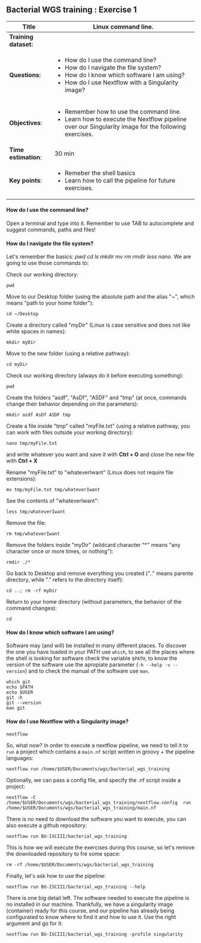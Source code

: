 ## Bacterial WGS training : Exercise 1

|**Title**| Linux command line.|
|---------|-------------------------------------------|
|**Training dataset:**|  
|**Questions:**| <ul><li>How do I use the command line?</li><li>How do I navigate the file system?</li><li>How do I know which software I am using?</li><li>How do I use Nextflow with a Singularity image?</li></ul>|
|**Objectives**:|<ul><li>Remember how to use the command line.</li><li>Learn how to execute the Nextflow pipeline over our Singularity image for the following exercises.</li></ul>|  
|**Time estimation**:| 30 min |
|**Key points**:|<ul><li>Remeber the shell basics</li><li>Learn how to call the pipeline for future exercises.</li></ul>|
  
#### How do I use the command line?

Open a terminal and type into it. Remember to use TAB to autocomplete and suggest commands, paths and files!

#### How do I navigate the file system?

Let's remember the basics: *pwd cd ls mkdir mv rm rmdir less nano*. We are going to use those commands to:

Check our working directory:

```
pwd
```

Move to our Desktop folder (using the absolute path and the alias "~", which means "path to your home folder"): 

```
cd ~/Desktop
```

Create a directory called "myDir" (Linux is case sensitive and does not like white spaces in names):

```
mkdir myDir
```

Move to the new folder (using a relative pathway):

```
cd myDir
```

Check our working directory (always do it before executing something): 

```
pwd
```

Create the folders "asdf", "AsDf", "ASDF" and "tmp" (at once, commands change their behavior depending on the parameters): 

```
mkdir asdf AsDf ASDF tmp
```

Create a file inside "tmp" called "myFile.txt" (using a relative pathway, you can work with files outside your working directory):

```
nano tmp/myFile.txt
```

and write whatever you want and save it with __Ctrl + O__ and close the new file with __Ctrl + X__

Rename "myFile.txt" to "whateverIwant" (Linux does not require file extensions):

```
mv tmp/myFile.txt tmp/whateverIwant
```

See the contents of "whateverIwant": 

```
less tmp/whateverIwant
```

Remove the file: 

```
rm tmp/whateverIwant
```

Remove the folders inside "myDir" (wildcard character "\*" means "any character once or more times, or nothing"): 

```
rmdir ./*
```

Go back to Desktop and remove everything you created (".." means parente directory, while "." refers to the directory itself): 

```
cd ..; rm -rf myDir
```

Return to your home directory (without parameters, the behavior of the command changes): 

```
cd
```

#### How do I know which software I am using?

Software may (and will) be installed in many different places. To discover the one you have loaded in your PATH use `which`, to see all the places where the shell is looking for software check the variable `$PATH`, to know the version of the software use the apropiate parameter (`-h --help -v --version`) and to check the manual of the software use `man`.

```
which git
echo $PATH
echo $USER
git -h
git --version
man git
```

#### How do I use Nextflow with a Singularity image?

```
nextflow
```

So, what now? In order to execute a nextflow pipeline, we need to tell it to `run` a project which contains a `main.nf` script written in groovy + the pipeline languages:

```
nextflow run /home/$USER/Documents/wgs/bacterial_wgs_training
```

Optionally, we can pass a config file, and specify the .nf script inside a project:

```
nextflow -C /home/$USER/Documents/wgs/bacterial_wgs_training/nextflow.config  run /home/$USER/Documents/wgs/bacterial_wgs_training/main.nf
```

There is no need to download the software you want to execute, you can also execute a github repository:

```
nextflow run BU-ISCIII/bacterial_wgs_training 
```

This is how we will execute the exercises during this course, so let's remove the downloaded repository to fre some space:

```
rm -rf /home/$USER/Documents/wgs/bacterial_wgs_training
```

Finally, let's ask how to use the pipeline:

```
nextflow run BU-ISCIII/bacterial_wgs_training --help
```

There is one big detail left. The software needed to execute the pipeline is no installed in our machine. Thankfully, we have a singularity image (container) ready for this course, and our pipeline has already being configurated to know where to find it and how to use it. Use the right argument and go for it:

```
nextflow run BU-ISCIII/bacterial_wgs_training -profile singularity
```
